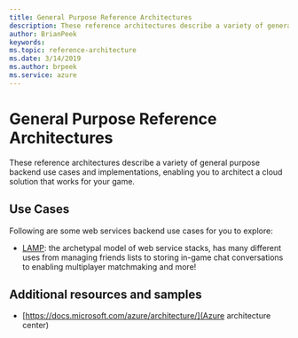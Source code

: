 ```yaml
---
title: General Purpose Reference Architectures
description: These reference architectures describe a variety of general purpose backend use cases and implementations, enabling you to architect a cloud solution that works for your game.
author: BrianPeek
keywords: 
ms.topic: reference-architecture
ms.date: 3/14/2019
ms.author: brpeek
ms.service: azure
---
```


# General Purpose Reference Architectures

These reference architectures describe a variety of general purpose backend use cases and implementations, enabling you to architect a cloud solution that works for your game.

## Use Cases

Following are some web services backend use cases for you to explore:

- [LAMP](./general-purpose-lamp.md): the archetypal model of web service stacks, has many different uses from managing friends lists to storing in-game chat conversations to enabling multiplayer matchmaking and more! 

## Additional resources and samples

- [https://docs.microsoft.com/azure/architecture/](Azure architecture center)